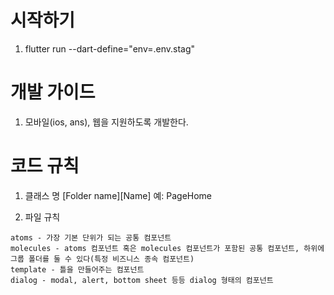 # 시작하기
1. flutter run --dart-define="env=.env.stag"

# 개발 가이드
1. 모바일(ios, ans), 웹을 지원하도록 개발한다.

# 코드 규칙
1. 클래스 명 
[Folder name][Name]
예: PageHome

2. 파일 규칙
```
atoms - 가장 기본 단위가 되는 공통 컴포넌트
molecules - atoms 컴포넌트 혹은 molecules 컴포넌트가 포함된 공통 컴포넌트, 하위에 그룹 폴더를 둘 수 있다(특정 비즈니스 종속 컴포넌트)
template - 틀을 만들어주는 컴포넌트
dialog - modal, alert, bottom sheet 등등 dialog 형태의 컴포넌트
```
